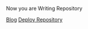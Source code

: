 Now you are Writing Repository

[Blog](https://sailhe.github.io)
[Deploy Repository](https://github.com/SailHe/sailhe.github.io)
